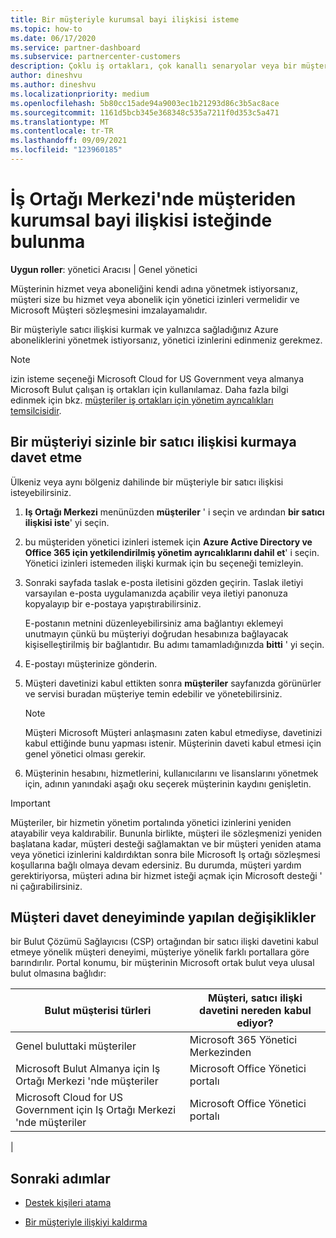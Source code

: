 ```yaml
---
title: Bir müşteriyle kurumsal bayi ilişkisi isteme
ms.topic: how-to
ms.date: 06/17/2020
ms.service: partner-dashboard
ms.subservice: partnercenter-customers
description: Çoklu iş ortakları, çok kanallı senaryolar veya bir müşterinin Temsilcili yönetici ayrıcalıklarına geri yüklenmesi gerekiyorsa bir müşteriyle ilişki isteyin.
author: dineshvu
ms.author: dineshvu
ms.localizationpriority: medium
ms.openlocfilehash: 5b80cc15ade94a9003ec1b21293d86c3b5ac8ace
ms.sourcegitcommit: 1161d5bcb345e368348c535a7211f0d353c5a471
ms.translationtype: MT
ms.contentlocale: tr-TR
ms.lasthandoff: 09/09/2021
ms.locfileid: "123960185"
---
```

# <a name="how-to-request-a-reseller-relationship-from-a-customer-in-partner-center"></a>İş Ortağı Merkezi'nde müşteriden kurumsal bayi ilişkisi isteğinde bulunma

**Uygun roller**: yönetici Aracısı | Genel yönetici

Müşterinin hizmet veya aboneliğini kendi adına yönetmek istiyorsanız, müşteri size bu hizmet veya abonelik için yönetici izinleri vermelidir ve Microsoft Müşteri sözleşmesini imzalayamalıdır.

Bir müşteriyle satıcı ilişkisi kurmak ve yalnızca sağladığınız Azure aboneliklerini yönetmek istiyorsanız, yönetici izinlerini edinmeniz gerekmez.

>[!NOTE] 
>izin isteme seçeneği Microsoft Cloud for US Government veya almanya Microsoft Bulut çalışan iş ortakları için kullanılamaz. Daha fazla bilgi edinmek için bkz. [müşteriler iş ortakları için yönetim ayrıcalıkları temsilcisidir](customers-revoke-admin-privileges.md).

## <a name="invite-a-customer-to-establish-a-reseller-relationship-with-you"></a>Bir müşteriyi sizinle bir satıcı ilişkisi kurmaya davet etme

Ülkeniz veya aynı bölgeniz dahilinde bir müşteriyle bir satıcı ilişkisi isteyebilirsiniz.

1. **Iş Ortağı Merkezi** menünüzden **müşteriler** ' i seçin ve ardından **bir satıcı ilişkisi iste**' yi seçin.

2. bu müşteriden yönetici izinleri istemek için **Azure Active Directory ve Office 365 için yetkilendirilmiş yönetim ayrıcalıklarını dahil et**' i seçin. Yönetici izinleri istemeden ilişki kurmak için bu seçeneği temizleyin.

3. Sonraki sayfada taslak e-posta iletisini gözden geçirin. Taslak iletiyi varsayılan e-posta uygulamanızda açabilir veya iletiyi panonuza kopyalayıp bir e-postaya yapıştırabilirsiniz.

   E-postanın metnini düzenleyebilirsiniz ama bağlantıyı eklemeyi unutmayın çünkü bu müşteriyi doğrudan hesabınıza bağlayacak kişiselleştirilmiş bir bağlantıdır. Bu adımı tamamladığınızda **bitti** ' yi seçin.

4. E-postayı müşterinize gönderin.

5. Müşteri davetinizi kabul ettikten sonra **müşteriler** sayfanızda görünürler ve servisi buradan müşteriye temin edebilir ve yönetebilirsiniz.

   > [!NOTE]
   > Müşteri Microsoft Müşteri anlaşmasını zaten kabul etmediyse, davetinizi kabul ettiğinde bunu yapması istenir. Müşterinin daveti kabul etmesi için genel yönetici olması gerekir.

6. Müşterinin hesabını, hizmetlerini, kullanıcılarını ve lisanslarını yönetmek için, adının yanındaki aşağı oku seçerek müşterinin kaydını genişletin.

> [!IMPORTANT]  
> Müşteriler, bir hizmetin yönetim portalında yönetici izinlerini yeniden atayabilir veya kaldırabilir. Bununla birlikte, müşteri ile sözleşmenizi yeniden başlatana kadar, müşteri desteği sağlamaktan ve bir müşteri yeniden atama veya yönetici izinlerini kaldırdıktan sonra bile Microsoft Iş ortağı sözleşmesi koşullarına bağlı olmaya devam edersiniz. Bu durumda, müşteri yardım gerektiriyorsa, müşteri adına bir hizmet isteği açmak için Microsoft desteği ' ni çağırabilirsiniz.

## <a name="changes-to-the-customer-invitation-experience"></a>Müşteri davet deneyiminde yapılan değişiklikler

bir Bulut Çözümü Sağlayıcısı (CSP) ortağından bir satıcı ilişki davetini kabul etmeye yönelik müşteri deneyimi, müşteriye yönelik farklı portallara göre barındırılır. Portal konumu, bir müşterinin Microsoft ortak bulut veya ulusal bulut olmasına bağlıdır:

|Bulut müşterisi türleri  | Müşteri, satıcı ilişki davetini nereden kabul ediyor? |
|---------|---------
| Genel buluttaki müşteriler | Microsoft 365 Yönetici Merkezinden |
| Microsoft Bulut Almanya için Iş Ortağı Merkezi 'nde müşteriler | Microsoft Office Yönetici portalı |
| Microsoft Cloud for US Government için Iş Ortağı Merkezi 'nde müşteriler | Microsoft Office Yönetici portalı |
|

## <a name="next-steps"></a>Sonraki adımlar

- [Destek kişileri atama](assign-support-contacts.md)

- [Bir müşteriyle ilişkiyi kaldırma](remove-a-relationship.md)
